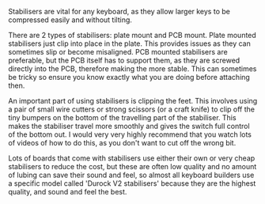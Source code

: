 Stabilisers are vital for any keyboard, as they allow larger keys to be compressed easily and without tilting.

There are 2 types of stabilisers: plate mount and PCB mount. Plate mounted stabilisers just clip into place in the plate. This provides issues as they can sometimes slip or become misaligned. PCB mounted stabilisers are preferable, but the PCB itself has to support them, as they are screwed directly into the PCB, therefore making the more stable. This can sometimes be tricky so ensure you know exactly what you are doing before attaching then.

An important part of using stabilisers is clipping the feet. This involves using a pair of small wire cutters or strong scissors (or a craft knife) to clip off the tiny bumpers on the bottom of the travelling part of the stabiliser. This makes the stabiliser travel more smoothly and gives the switch full control of the bottom out. I would very very highly recommend that you watch lots of videos of how to do this, as you don't want to cut off the wrong bit.

Lots of boards that come with stabilisers use either their own or very cheap stabilisers to reduce the cost, but these are often low quality and no amount of lubing can save their sound and feel, so almost all keyboard builders use a specific model called 'Durock V2 stabilisers' because they are the highest quality, and sound and feel the best.